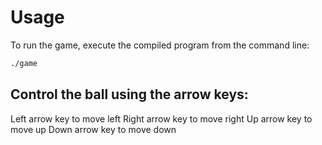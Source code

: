 # Usage

To run the game, execute the compiled program from the command line:
```bash
./game
```

## Control the ball using the arrow keys:

Left arrow key to move left
Right arrow key to move right
Up arrow key to move up
Down arrow key to move down
